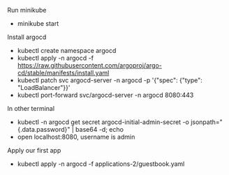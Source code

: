 Run minikube
- minikube start

Install argocd
- kubectl create namespace argocd
- kubectl apply -n argocd -f https://raw.githubusercontent.com/argoproj/argo-cd/stable/manifests/install.yaml
- kubectl patch svc argocd-server -n argocd -p '{"spec": {"type": "LoadBalancer"}}'
- kubectl port-forward svc/argocd-server -n argocd 8080:443

In other terminal
- kubectl -n argocd get secret argocd-initial-admin-secret -o jsonpath="{.data.password}" | base64 -d; echo
- open localhost:8080, username is admin

Apply our first app
- kubectl apply -n argocd -f applications-2/guestbook.yaml
